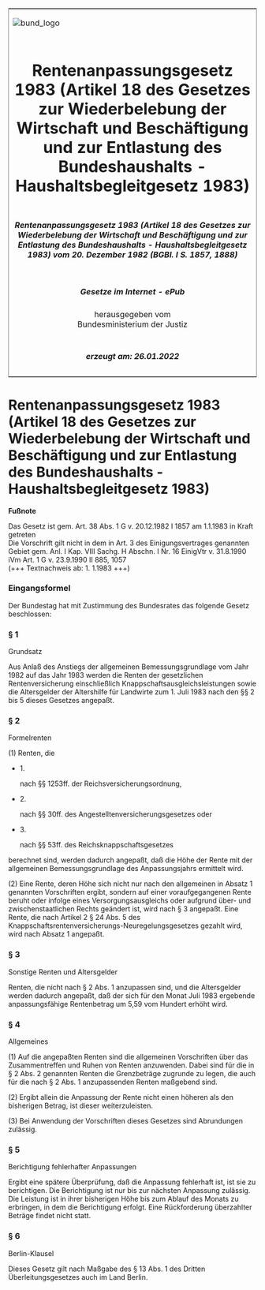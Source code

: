 <span id="DECKBLATT.html"></span>

<table border="0" frame="border" width="100%">

<tr valign="top">

<td align="left">

![bund\_logo](BfJ_2021_Web_de_de.gif)

</td>

<td align="right">

 

</td>

</tr>

<tr align="center" valign="middle">

<td colspan="2">

# Rentenanpassungsgesetz 1983 (Artikel 18 des Gesetzes zur Wiederbelebung der Wirtschaft und Beschäftigung und zur Entlastung des Bundeshaushalts - Haushaltsbegleitgesetz 1983)

</td>

</tr>

<tr align="center" valign="middle">

<td colspan="2">

##### Rentenanpassungsgesetz 1983 (Artikel 18 des Gesetzes zur Wiederbelebung der Wirtschaft und Beschäftigung und zur Entlastung des Bundeshaushalts - Haushaltsbegleitgesetz 1983) vom 20. Dezember 1982 (BGBl. I S. 1857, 1888)

</td>

</tr>

<tr align="center" valign="middle">

<td colspan="2">

  
  

##### Gesetze im Internet - ePub  
  
herausgegeben vom  
Bundesministerium der Justiz

</td>

</tr>

<tr align="center" valign="bottom">

<td colspan="2">

  
  

##### erzeugt am: 26.01.2022

</td>

</tr>

</table>

<span id="BJNR018880982.html"></span>

# Rentenanpassungsgesetz 1983 (Artikel 18 des Gesetzes zur Wiederbelebung der Wirtschaft und Beschäftigung und zur Entlastung des Bundeshaushalts - Haushaltsbegleitgesetz 1983)

<div>

  
**Fußnote**

<div class="jnhtml">

<div>

<div class="jurAbsatz">

Das Gesetz ist gem. Art. 38 Abs. 1 G v. 20.12.1982 I 1857 am 1.1.1983 in
Kraft getreten  
Die Vorschrift gilt nicht in dem in Art. 3 des Einigungsvertrages
genannten Gebiet gem. Anl. I Kap. VIII Sachg. H Abschn. I Nr. 16
EinigVtr v. 31.8.1990 iVm Art. 1 G v. 23.9.1990 II 885, 1057  
(+++ Textnachweis ab: 1. 1.1983 +++)

</div>

</div>

</div>

</div>

<span id="BJNR018880982BJNE000100311.html"></span>

### Eingangsformel  

<div>

<div class="jnhtml">

<div>

<div class="jurAbsatz">

Der Bundestag hat mit Zustimmung des Bundesrates das folgende Gesetz
beschlossen:

</div>

</div>

</div>

</div>

<span id="BJNR018880982BJNE000200311.html"></span>

### § 1  
Grundsatz

<div>

<div class="jnhtml">

<div>

<div class="jurAbsatz">

Aus Anlaß des Anstiegs der allgemeinen Bemessungsgrundlage vom Jahr 1982
auf das Jahr 1983 werden die Renten der gesetzlichen Rentenversicherung
einschließlich Knappschaftsausgleichsleistungen sowie die Altersgelder
der Altershilfe für Landwirte zum 1. Juli 1983 nach den §§ 2 bis 5
dieses Gesetzes angepaßt.

</div>

</div>

</div>

</div>

<span id="BJNR018880982BJNE000300311.html"></span>

### § 2  
Formelrenten

<div>

<div class="jnhtml">

<div>

<div class="jurAbsatz">

(1) Renten, die

  - 1\.
    
    <div style="">
    
    nach §§ 1253ff. der Reichsversicherungsordnung,
    
    </div>

  - 2\.
    
    <div style="">
    
    nach §§ 30ff. des Angestelltenversicherungsgesetzes oder
    
    </div>

  - 3\.
    
    <div style="">
    
    nach §§ 53ff. des Reichsknappschaftsgesetzes
    
    </div>

berechnet sind, werden dadurch angepaßt, daß die Höhe der Rente mit der
allgemeinen Bemessungsgrundlage des Anpassungsjahrs ermittelt wird.

</div>

<div class="jurAbsatz">

(2) Eine Rente, deren Höhe sich nicht nur nach den allgemeinen in Absatz
1 genannten Vorschriften ergibt, sondern auf einer voraufgegangenen
Rente beruht oder infolge eines Versorgungsausgleichs oder aufgrund
über- und zwischenstaatlichen Rechts geändert ist, wird nach § 3
angepaßt. Eine Rente, die nach Artikel 2 § 24 Abs. 5 des
Knappschaftsrentenversicherungs-Neuregelungsgesetzes gezahlt wird, wird
nach Absatz 1 angepaßt.

</div>

</div>

</div>

</div>

<span id="BJNR018880982BJNE000400311.html"></span>

### § 3  
Sonstige Renten und Altersgelder

<div>

<div class="jnhtml">

<div>

<div class="jurAbsatz">

Renten, die nicht nach § 2 Abs. 1 anzupassen sind, und die Altersgelder
werden dadurch angepaßt, daß der sich für den Monat Juli 1983 ergebende
anpassungsfähige Rentenbetrag um 5,59 vom Hundert erhöht wird.

</div>

</div>

</div>

</div>

<span id="BJNR018880982BJNE000500311.html"></span>

### § 4  
Allgemeines

<div>

<div class="jnhtml">

<div>

<div class="jurAbsatz">

(1) Auf die angepaßten Renten sind die allgemeinen Vorschriften über das
Zusammentreffen und Ruhen von Renten anzuwenden. Dabei sind für die in §
2 Abs. 2 genannten Renten die Grenzbeträge zugrunde zu legen, die auch
für die nach § 2 Abs. 1 anzupassenden Renten maßgebend sind.

</div>

<div class="jurAbsatz">

(2) Ergibt allein die Anpassung der Rente nicht einen höheren als den
bisherigen Betrag, ist dieser weiterzuleisten.

</div>

<div class="jurAbsatz">

(3) Bei Anwendung der Vorschriften dieses Gesetzes sind Abrundungen
zulässig.

</div>

</div>

</div>

</div>

<span id="BJNR018880982BJNE000600311.html"></span>

### § 5  
Berichtigung fehlerhafter Anpassungen

<div>

<div class="jnhtml">

<div>

<div class="jurAbsatz">

Ergibt eine spätere Überprüfung, daß die Anpassung fehlerhaft ist, ist
sie zu berichtigen. Die Berichtigung ist nur bis zur nächsten Anpassung
zulässig. Die Leistung ist in ihrer bisherigen Höhe bis zum Ablauf des
Monats zu erbringen, in dem die Berichtigung erfolgt. Eine Rückforderung
überzahlter Beträge findet nicht statt.

</div>

</div>

</div>

</div>

<span id="BJNR018880982BJNE000700311.html"></span>

### § 6  
Berlin-Klausel

<div>

<div class="jnhtml">

<div>

<div class="jurAbsatz">

Dieses Gesetz gilt nach Maßgabe des § 13 Abs. 1 des Dritten
Überleitungsgesetzes auch im Land Berlin.

</div>

</div>

</div>

</div>
